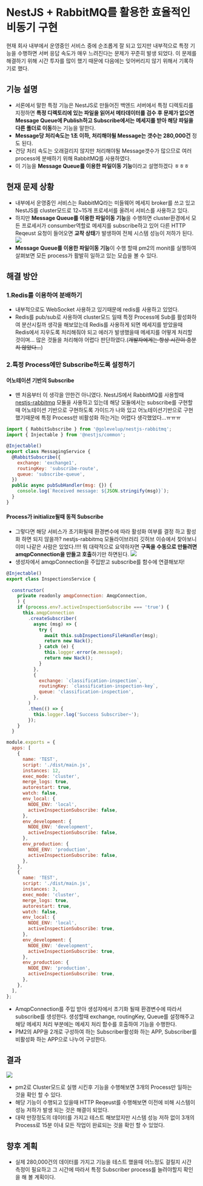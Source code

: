 # NestJS + RabbitMQ를 활용한 효율적인 비동기 구현
>
현재 회사 내부에서 운영중인 서비스 중에 순조롭게 잘 되고 있지만 내부적으로 특정 기능을 수행하면 서버 응답 속도가 매우 느려진다는 문제가 꾸준히 발생 되었다. 이 문제를 해결하기 위해 시간 투자를 많이 했기 때문에 다음에는 잊어버리지 않기 위해서 기록하기로 했다.

## 기능 설명 
- 서론에서 말한 특정 기능은 NestJS로 만들어진 백엔드 서버에서 특정 디렉토리를 지정하면 **특정 디렉토리에 있는 파일을 읽어서 메타데이터를 검수 후 문제가 없으면 Message Queue에 Publish하고 Subscribe에서는 메세지를 받아 해당 파일을 다른 폴더로 이동**하는 기능을 말한다. 
- **Message당 처리속도는 1초 이하, 처리해야될 Message는 갯수는 280,000건** 정도 된다.
- 건당 처리 속도는 오래걸리지 않지만 처리해야될 Message갯수가 많으므로 여러 process에 분배하기 위해 RabbitMQ를 사용하였다.
- 이 기능을 **Message Queue를 이용한 파일이동 기능**이라고 설명하겠다 ㅎㅎㅎ

## 현재 문제 상황
- 내부에서 운영중인 서비스는 RabbitMQ라는 미들웨어 메세지 broker를 쓰고 있고 NestJS를 cluster모드로 12~15개 프로세서를 올려서 서비스를 사용하고 있다. 
- 하지만 **Message Queue를 이용한 파일이동 기능**을 수행하면 cluster환경에서 모든 프로세서가 consumber역할로 메세지를 subscribe하고 있어 다른 HTTP Reqeust 요청이 들어오면 **교착 상태**가 발생하여 전체 시스템 성능이 저하가 된다.
![](https://images.velog.io/images/hong-brother/post/2d28b60a-e856-4a56-bb3f-6a0796eab525/full_process.png)
- **Message Queue를 이용한 파일이동 기능**이 수행 할때 pm2의 monit를 실행하여 살펴보면 모든 process가 활발히 일하고 있는 모습을 볼 수 있다.

## 해결 방안
### 1.Redis를 이용하여 분배하기
- 내부적으로도 WebSocket 사용하고 있기때문에 redis를 사용하고 있었다.
- Redis를 pub/sub로 사용하여 cluster모드 일때 특정 Process에 Sub를 활성화하여 분산시킬까 생각을 해보았는데 Redis를 사용하게 되면 메세지를 받았을때 Redis에서 지우도록 처리해줘야 되고 에러가 발생했을때 메세지를 어떻게 처리할 것이며... 많은 것들을 처리해야 어렵다 판단하였다.(~~개발자에게는 항상 시간이 충분치 않았다...~~)

### 2.특정 Process에만 Subscribe하도록 설정하기
#### 어노테이션 기반의 Subscribe
- 맨 처음부터 이 생각을 안한건 아니였다. NestJS에서 RabbitMQ를 사용할때 [nestjs-rabbitmq](https://www.npmjs.com/package/@golevelup/nestjs-rabbitmq) 모듈을 사용하고 있는데 해당 모듈에서는 subscribe를 구현할때 어노테이션 기반으로 구현하도록 가이드가 나와 있고 어노테이션기반으로 구현했기때문에 특정 Process만 비활성화 하는거는 어렵다 생각했었다...ㅠㅠㅠ
```javascript
import { RabbitSubscribe } from '@golevelup/nestjs-rabbitmq';
import { Injectable } from '@nestjs/common';

@Injectable()
export class MessagingService {
  @RabbitSubscribe({
    exchange: 'exchange1',
    routingKey: 'subscribe-route',
    queue: 'subscribe-queue',
  })
  public async pubSubHandler(msg: {}) {
    console.log(`Received message: ${JSON.stringify(msg)}`);
  }
}
```

#### Process가 initialize될때 동적 Subscribe
- 그렇다면 해당 서비스가 초기화될때 환경변수에 따라 활성화 여부를 결정 하고 활성화 하면 되지 않을까? 
nestjs-rabbitmq 모듈라이브러리 깃허브 이슈에서 찾아보니 이미 나같은 사람은 있었다.!!!!
뭐 대략적으로 요약하자면 **구독을 수동으로 만들려면 amqpConnection을 만들고 호출**하기만 하면된다.
![](https://images.velog.io/images/hong-brother/post/c38b94c8-03c1-4b9b-b2e7-a70a0882449c/%E1%84%89%E1%85%B3%E1%84%8F%E1%85%B3%E1%84%85%E1%85%B5%E1%86%AB%E1%84%89%E1%85%A3%E1%86%BA%202022-03-06%20%E1%84%8B%E1%85%A9%E1%84%92%E1%85%AE%2011.40.10.png)
- 생성자에서 amqpConnection을 주입받고 subscribe를 함수에 연결해보자!
```javascript
@Injectable()
export class InspectionsService {
  
  constructor(
    private readonly amqpConnection: AmqpConnection,
    ) {
    if (process.env?.activeInspectionSubscribe === 'true') {
      this.amqpConnection
        .createSubscriber(
          async (msg) => {
            try {
              await this.subInspectionsFileHandler(msg);
              return new Nack();
            } catch (e) {
              this.logger.error(e.message);
              return new Nack();
            }
          },
          {
            exchange: `classification-inspection`,
            routingKey: `classification-inspection-key`,
            queue: 'classification-inspection',
          },
        )
        .then(() => {
          this.logger.log('Success Subscriber~');
        });
    }
  }
```

```javascript
module.exports = {
  apps: [
    {
      name: 'TEST',
      script: './dist/main.js',
      instances: 12, 
      exec_mode: 'cluster',
      merge_logs: true, 
      autorestart: true,
      watch: false,
      env_local: {
        NODE_ENV: 'local',
        activeInspectionSubscribe: false,
      },
      env_development: {
        NODE_ENV: 'development',
        activeInspectionSubscribe: false,
      },
      env_production: {
        NODE_ENV: 'production',
        activeInspectionSubscribe: false,
      },
    },
    {
      name: 'TEST',
      script: './dist/main.js',
      instances: 3,
      exec_mode: 'cluster',
      merge_logs: true,
      autorestart: true,
      watch: false, 
      env_local: {
        NODE_ENV: 'local',
        activeInspectionSubscribe: true,
      },
      env_development: {
        NODE_ENV: 'development',
        activeInspectionSubscribe: true,
      },
      env_production: {
        NODE_ENV: 'production',
        activeInspectionSubscribe: true,
      },
    },
  ],
};
```

- AmqpConnection를 주입 받아 생성자에서 초기화 될때 환경변수에 따라서 subscribe를 생성한다. 생성할때 exchange, routingKey, Queue를 설정해주고 해당 메세지 처리 부분에는 메세지 처리 함수를 호출하여 기능을 수행한다.
- PM2의 APP을 2개로 구성하여 하는 Subscriber활성화 하는 APP, Subscriber를 비활성화 하는 APP으로 나누어 구성한다.

## 결과
![](https://images.velog.io/images/hong-brother/post/42b8bf35-175c-4247-adcc-c469e238efad/%E1%84%89%E1%85%B3%E1%84%8F%E1%85%B3%E1%84%85%E1%85%B5%E1%86%AB%E1%84%89%E1%85%A3%E1%86%BA%202022-03-03%20%E1%84%8B%E1%85%A9%E1%84%92%E1%85%AE%202.36.30.png)

- pm2로 Cluster모드로 실행 시킨후 기능을 수행해보면 3개의 Process만 일하는 것을 확인 할 수 있다.
- 해당 기능이 수행되고 있을때 HTTP Reqeust를 수행해보면 이전에 비해 시스템이 성능 저하가 발생 되는 것은 해결이 되었다.
- 대략 만장정도의 데이터를 가지고 테스트 해보았지만 시스템 성능 저하 없이 3개의 Process로 15분 이내 모든 작업이 완료되는 것을 확인 할 수 있었다.

## 향후 계획
- 실제 280,000건의 데이터를 가지고 기능을 테스트 했을때 어느정도 걸릴지 시간 측정이 필요하고 그 시간에 따라서 특정 Subscriber process를 늘려야할지 확인을 해 볼 계획이다.

